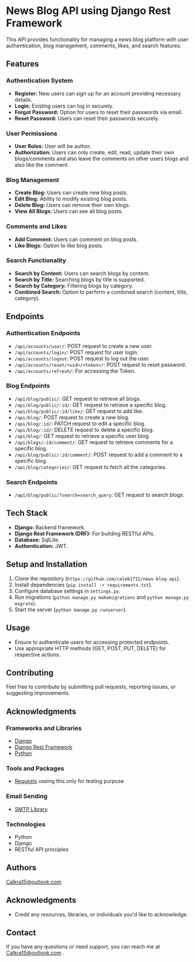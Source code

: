 # News Blog API using Django Rest Framework

This API provides functionality for managing a news blog platform with user authentication, blog management, comments, likes, and search features.

## Features

### Authentication System

- **Register:** New users can sign up for an account providing necessary details.
- **Login:** Existing users can log in securely.
- **Forgot Password:** Option for users to reset their passwords via email.
- **Reset Password:** Users can reset their passwords securely.

### User Permissions

- **User Roles:** User will be author.
- **Authorization:** Users can only create, edit, read, update their own blogs/comments and also leave the comments on other users blogs and also like the comment.

### Blog Management

- **Create Blog:** Users can create new blog posts.
- **Edit Blog:** Ability to modify existing blog posts.
- **Delete Blog:** Users can remove their own blogs.
- **View All Blogs:** Users can see all blog posts.

### Comments and Likes

- **Add Comment:** Users can comment on blog posts.
- **Like Blogs:** Option to like blog posts.

### Search Functionality

- **Search by Content:** Users can search blogs by content.
- **Search by Title:** Searching blogs by title is supported.
- **Search by Category:** Filtering blogs by category.
- **Combined Search:** Option to perform a combined search (content, title, category).

## Endpoints

### Authentication Endpoints

- `/api/accounts/user/`: POST request to create a new user.
- `/api/accounts/login/`: POST request for user login.
- `/api/accounts/logout`: POST request to log out the user.
- `/api/accounts/reset/<uid>/<token>/`: POST request to reset password.
- `/api/accounts/refresh/`: For accessing the Token.


### Blog Endpoints

- `/api/blog/public/`: GET request to retrieve all blogs.
- `/api/blog/public/:id/`: GET request to retrieve a specific blog.
- `/api/blog/public/:id/like/`: GET request to add like.
- `/api/blog/`: POST request to create a new blog.
- `/api/blog/:id/`: PATCH request to edit a specific blog.
- `/api/blog/:id/`: DELETE request to delete a specific blog.
- `/api/blog/`: GET request to retrieve a specific user blog.
- `/api/blogs/:id/comment/`: GET request to retrieve comments for a specific blog.
- `/api/blog/public/:id/comment/`: POST request to add a comment to a specific blog.
- `/api/blog/categories/`: GET request to fetch all the categories.


### Search Endpoints

- `/api/blog/public/?search=search_query`: GET request to search blogs.

## Tech Stack

- **Django:** Backend framework.
- **Django Rest Framework (DRF):** For building RESTful APIs.
- **Database:**  SqlLite.
- **Authentication:** JWT.

## Setup and Installation

1. Clone the repository (`https://github.com/caleb1711/news-blog-api`).
2. Install dependencies (`pip install -r requirements.txt`).
3. Configure database settings in `settings.py`.
4. Run migrations (`python manage.py makemigrations` and `python manage.py migrate`).
5. Start the server (`python manage.py runserver`).

## Usage

- Ensure to authenticate users for accessing protected endpoints.
- Use appropriate HTTP methods (GET, POST, PUT, DELETE) for respective actions.

## Contributing

Feel free to contribute by submitting pull requests, reporting issues, or suggesting improvements.

## Acknowledgments

### Frameworks and Libraries
- [Django](https://www.djangoproject.com/)
- [Django Rest Framework](https://www.django-rest-framework.org/)
- [Python](https://www.python.org/)

### Tools and Packages
- [Requests](https://docs.python-requests.org/en/latest/) useing this only for testing purpose

### Email Sending
- [SMTP Library](https://docs.python.org/3/library/smtplib.html) 



### Technologies
- Python
- Django
- RESTful API principles



## Authors 

Calkra15@outlook.com

## Acknowledgments

- Credit any resources, libraries, or individuals you'd like to acknowledge.

## Contact

If you have any questions or need support, you can reach me at Calkra15@outlook.com
.


